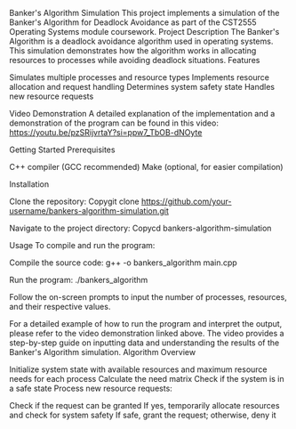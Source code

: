 Banker's Algorithm Simulation
This project implements a simulation of the Banker's Algorithm for Deadlock Avoidance as part of the CST2555 Operating Systems module coursework.
Project Description
The Banker's Algorithm is a deadlock avoidance algorithm used in operating systems. This simulation demonstrates how the algorithm works in allocating resources to processes while avoiding deadlock situations.
Features

Simulates multiple processes and resource types
Implements resource allocation and request handling
Determines system safety state
Handles new resource requests

Video Demonstration
A detailed explanation of the implementation and a demonstration of the program can be found in this video:
https://youtu.be/pzSRijvrtaY?si=ppw7_TbOB-dNOyte

Getting Started
Prerequisites

C++ compiler (GCC recommended)
Make (optional, for easier compilation)

Installation

Clone the repository:
Copygit clone https://github.com/your-username/bankers-algorithm-simulation.git

Navigate to the project directory:
Copycd bankers-algorithm-simulation


Usage
To compile and run the program:

Compile the source code:
g++ -o bankers_algorithm main.cpp

Run the program:
./bankers_algorithm

Follow the on-screen prompts to input the number of processes, resources, and their respective values.

For a detailed example of how to run the program and interpret the output, please refer to the video demonstration linked above. The video provides a step-by-step guide on inputting data and understanding the results of the Banker's Algorithm simulation.
Algorithm Overview

Initialize system state with available resources and maximum resource needs for each process
Calculate the need matrix
Check if the system is in a safe state
Process new resource requests:

Check if the request can be granted
If yes, temporarily allocate resources and check for system safety
If safe, grant the request; otherwise, deny it
